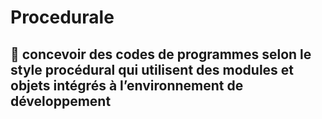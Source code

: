 # Procedurale

## :scroll: concevoir des codes de programmes selon le style procédural qui utilisent des modules et objets intégrés à l’environnement de développement
